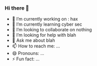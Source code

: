 ### Hi there 👋

- 🔭 I’m currently working on : hax
- 🌱 I’m currently learning cyber sec
- 👯 I’m looking to collaborate on nothing 
- 🤔 I’m looking for help with blah
- 💬 Ask me about blah
- 📫 How to reach me: ...
- 😄 Pronouns: ...
- ⚡ Fun fact: ...

